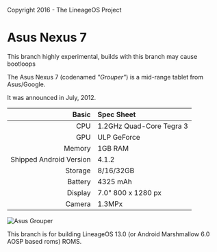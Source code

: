 Copyright 2016 - The LineageOS Project

Asus Nexus 7
==============

This branch highly experimental, builds with this branch may cause bootloops

The Asus Nexus 7 (codenamed _"Grouper"_) is a mid-range tablet from Asus/Google.

It was announced in July, 2012.

Basic   | Spec Sheet
-------:|:-------------------------
CPU     | 1.2GHz Quad-Core Tegra 3
GPU     | ULP GeForce
Memory  | 1GB RAM
Shipped Android Version | 4.1.2
Storage | 8/16/32GB
Battery | 4325 mAh
Display | 7.0" 800 x 1280 px
Camera  | 1.3MPx

![Asus Grouper](http://cdn2.gsmarena.com/vv/pics/asus/asus-google-nexus-7-new1.jpg "Asus Nexus 7")

This branch is for building LineageOS 13.0 (or Android Marshmallow 6.0 AOSP based roms) ROMS.
